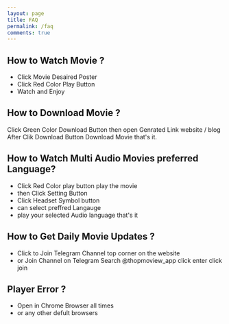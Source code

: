 ```yaml
---
layout: page
title: FAQ
permalink: /faq
comments: true
---
```


## How to Watch Movie ?

- Click Movie Desaired Poster 
- Click Red Color Play Button 
- Watch and Enjoy

## How to Download Movie ?

Click Green Color Download Button then open Genrated Link website / blog After Clik Download Button Download Movie that's it.

## How to Watch Multi Audio Movies preferred Language?

- Click Red Color play button play the movie
- then Click Setting Button 
- Click Headset Symbol button
- can select preffred Langauge 
- play your selected Audio language that's it

## How to Get Daily Movie Updates ?

- Click to Join Telegram Channel top corner on the website
- or Join Channel on Telegram Search @thopmoview_app click enter click join 

## Player Error ?

- Open in Chrome Browser all times
- or any other defult browsers  
